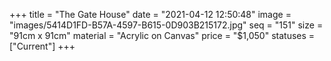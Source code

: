 +++
title = "The Gate House"
date = "2021-04-12 12:50:48"
image = "images/5414D1FD-B57A-4597-B615-0D903B215172.jpg"
seq = "151"
size = "91cm x 91cm"
material = "Acrylic on Canvas"
price = "$1,050"
statuses = ["Current"]
+++
